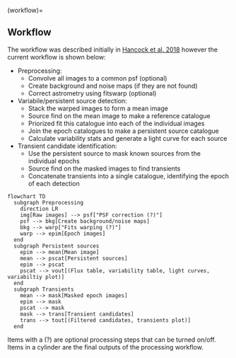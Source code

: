 (workflow)=
## Workflow
The workflow was described initially in [Hancock et al. 2018](https://ui.adsabs.harvard.edu/abs/2019A%26C....27...23H/abstract) however the current workflow is shown below:
- Preprocessing:
  - Convolve all images to a common psf (optional)
  - Create background and noise maps (if they are not found)
  - Correct astrometry using fitswarp (optional)
- Variabile/persistent source detection:
  - Stack the warped images to form a mean image
  - Source find on the mean image to make a reference catalogue
  - Priorized fit this catalogue into each of the individual images
  - Join the epoch catalogues to make a persistent source catalogue
  - Calculate variability stats and generate a light curve for each source
- Transient candidate identification:
  - Use the persistent source to mask known sources from the individual epochs
  - Source find on the masked images to find transients
  - Concatenate transients into a single catalogue, identifying the epoch of each detection


```mermaid
flowchart TD
  subgraph Preprocessing
    direction LR
    img[Raw images] --> psf["PSF correction (?)"]
    psf --> bkg[Create background/noise maps]
    bkg --> warp["Fits warping (?)"]
    warp --> epim[Epoch images]
  end
  subgraph Persistent sources
    epim --> mean[Mean image]
    mean --> pscat[Persistent sources]
    epim --> pscat
    pscat --> vout[(Flux table, variability table, light curves, variabiltiy plot)]
  end
  subgraph Transients
    mean --> mask[Masked epoch images]
    epim --> mask
    pscat --> mask
    mask --> trans[Transient candidates]
    trans --> tout[(Filtered candidates, transients plot)]
  end
```

Items with a (?) are optional processing steps that can be turned on/off.
Items in a cylinder are the final outputs of the processing workflow.